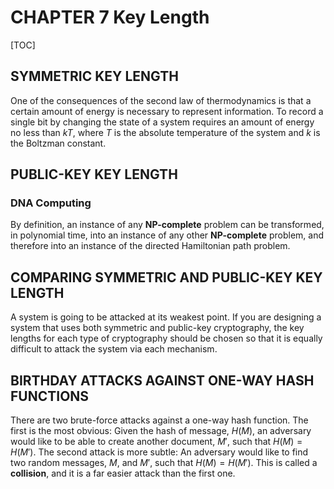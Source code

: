# CHAPTER 7 Key Length

[TOC]



## SYMMETRIC KEY LENGTH

One of the consequences of the second law of thermodynamics is that a certain amount of energy is necessary to represent information. To record a single bit by changing the state of a system requires an amount of energy no less than $kT$, where $T$ is the absolute temperature of the system and $k$ is the Boltzman constant.



## PUBLIC-KEY KEY LENGTH

### DNA Computing

By definition, an instance of any **NP-complete** problem can be transformed, in polynomial time, into an instance of any other **NP-complete** problem, and therefore into an instance of the directed Hamiltonian path problem.



## COMPARING SYMMETRIC AND PUBLIC-KEY KEY LENGTH

A system is going to be attacked at its weakest point. If you are designing a system that uses both symmetric and public-key cryptography, the key lengths for each type of cryptography should be chosen so that it is equally difficult to attack the system via each mechanism.



## BIRTHDAY ATTACKS AGAINST ONE-WAY HASH FUNCTIONS

There are two brute-force attacks against a one-way hash function. The first is the most obvious: Given the hash of message, $H(M)$, an adversary would like to be able to create another document, $M'$, such that $H(M) = H(M')$. The second attack is more subtle: An adversary would like to find two random messages, $M$, and $M'$, such that $H(M) = H(M')$. This is called a **collision**, and it is a far easier attack than the first one.

